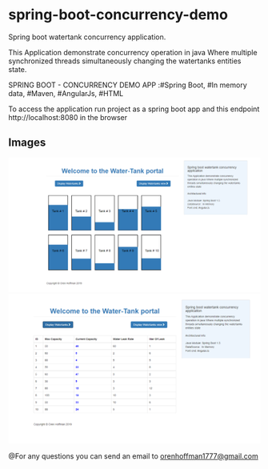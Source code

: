 # spring-boot-concurrency-demo


Spring boot watertank concurrency application.

This Application demonstrate concurrency operation in java Where multiple synchronized threads simultaneously changing the watertanks entities state.

SPRING BOOT - CONCURRENCY DEMO APP :#Spring Boot, #In memory data, #Maven, #AngularJs, #HTML

To access the application run project as a spring boot app
and this endpoint http://localhost:8080 in the browser

## Images
![watertank 1](watertank1.png)
![watertank 2](watertank2.png)


@For any questions you can send an email to orenhoffman1777@gmail.com

